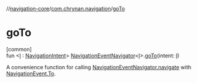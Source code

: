 //[navigation-core](../../index.md)/[com.chrynan.navigation](index.md)/[goTo](go-to.md)

# goTo

[common]\
fun &lt;[I](go-to.md) : [NavigationIntent](-navigation-intent/index.md)&gt; [NavigationEventNavigator](-navigation-event-navigator/index.md)&lt;[I](go-to.md)&gt;.[goTo](go-to.md)(intent: [I](go-to.md))

A convenience function for calling [NavigationEventNavigator.navigate](-navigation-event-navigator/navigate.md) with [NavigationEvent.To](-navigation-event/-to/index.md).
